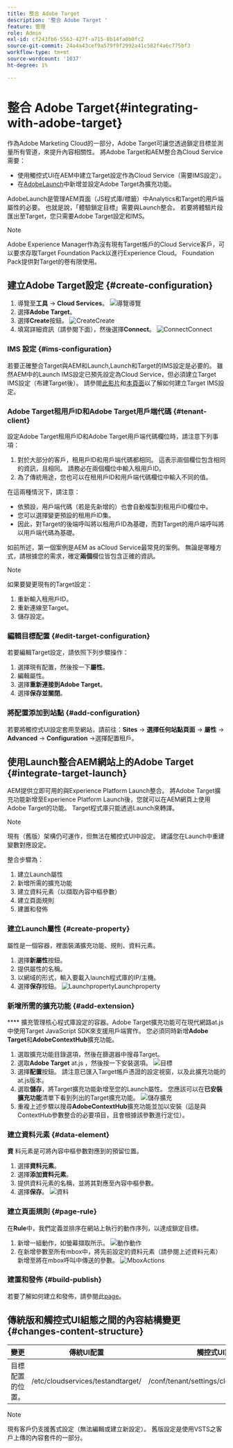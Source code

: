 ```yaml
---
title: 整合 Adobe Target
description: '整合 Adobe Target '
feature: 管理
role: Admin
exl-id: cf243fb6-5563-427f-a715-8b14fa0b0fc2
source-git-commit: 24a4a43cef9a579f9f2992a41c582f4a6c775bf3
workflow-type: tm+mt
source-wordcount: '1037'
ht-degree: 1%

---
```


# 整合 Adobe Target{#integrating-with-adobe-target}

作為Adobe Marketing Cloud的一部分，Adobe Target可讓您透過鎖定目標並測量所有管道，來提升內容相關性。 將Adobe Target和AEM整合為Cloud Service需要：

* 使用觸控式UI在AEM中建立Target設定作為Cloud Service（需要IMS設定）。
* 在[AdobeLaunch](https://experienceleague.adobe.com/docs/launch/using/intro/get-started/quick-start.html)中新增並設定Adobe Target為擴充功能。

AdobeLaunch是管理AEM頁面（JS程式庫/標籤）中Analytics和Target的用戶端屬性的必要。 也就是說，「體驗鎖定目標」需要與Launch整合。 若要將體驗片段匯出至Target，您只需要Adobe Target設定和IMS。

>[!NOTE]
>
>Adobe Experience Manager作為沒有現有Target帳戶的Cloud Service客戶，可以要求存取Target Foundation Pack以進行Experience Cloud。 Foundation Pack提供對Target的卷有限使用。

## 建立Adobe Target設定 {#create-configuration}

1. 導覽至&#x200B;**工具** → **Cloud Services**。
   ![](assets/cloudservice1.png "導覽導覽")
2. 選擇&#x200B;**Adobe Target**。
3. 選擇&#x200B;**Create**按鈕。
   ![](assets/tenant1.png "CreateCreate")
4. 填寫詳細資訊（請參閱下面），然後選擇&#x200B;**Connect**。
   ![](assets/open_screen1.png "ConnectConnect")

### IMS 設定 {#ims-configuration}

若要正確整合Target與AEM和Launch,Launch和Target的IMS設定是必要的。 雖然AEM中的Launch IMS設定已預先設定為Cloud Service，但必須建立Target IMS設定（布建Target後）。 請參閱[此影片](https://helpx.adobe.com/experience-manager/kt/sites/using/aem-sites-target-standard-technical-video-understand.html)和[本頁面](https://experienceleague.adobe.com/docs/experience-manager-65/administering/integration/integration-ims-adobe-io.html)以了解如何建立Target IMS設定。

### Adobe Target租用戶ID和Adobe Target用戶端代碼 {#tenant-client}

設定Adobe Target租用戶ID和Adobe Target用戶端代碼欄位時，請注意下列事項：

1. 對於大部分的客戶，租用戶ID和用戶端代碼都相同。 這表示兩個欄位包含相同的資訊，且相同。 請務必在兩個欄位中輸入租用戶ID。
2. 為了傳統用途，您也可以在租用戶ID和用戶端代碼欄位中輸入不同的值。

在這兩種情況下，請注意：

* 依預設，用戶端代碼（若是先新增的）也會自動複製到租用戶ID欄位中。
* 您可以選擇變更預設的租用戶ID集。
* 因此，對Target的後端呼叫將以租用戶ID為基礎，而對Target的用戶端呼叫將以用戶端代碼為基礎。

如前所述，第一個案例是AEM as aCloud Service最常見的案例。 無論是哪種方式，請根據您的需求，確定&#x200B;**兩個**&#x200B;欄位皆包含正確的資訊。

>[!NOTE]
>
> 如果要變更現有的Target設定：
>
> 1. 重新輸入租用戶ID。
> 2. 重新連線至Target。
> 3. 儲存設定。


### 編輯目標配置 {#edit-target-configuration}

若要編輯Target設定，請依照下列步驟操作：

1. 選擇現有配置，然後按一下&#x200B;**屬性**。
2. 編輯屬性。
3. 選擇&#x200B;**重新連接到Adobe Target**。
4. 選擇&#x200B;**保存並關閉**。

### 將配置添加到站點 {#add-configuration}

若要將觸控式UI設定套用至網站，請前往：**Sites** → **選擇任何站點頁面** → **屬性** → **Advanced** → **Configuration** →選擇配置租戶。

## 使用Launch整合AEM網站上的Adobe Target {#integrate-target-launch}

AEM提供立即可用的與Experience Platform Launch整合。 將Adobe Target擴充功能新增至Experience Platform Launch後，您就可以在AEM網頁上使用Adobe Target的功能。 Target程式庫只能透過Launch來轉譯。

>[!NOTE]
>
>現有（舊版）架構仍可運作，但無法在觸控式UI中設定。 建議您在Launch中重建變數對應設定。

整合步驟為：

1. 建立Launch屬性
2. 新增所需的擴充功能
3. 建立資料元素（以擷取內容中樞參數）
4. 建立頁面規則
5. 建置和發佈

### 建立Launch屬性 {#create-property}

屬性是一個容器，裡面裝滿擴充功能、規則、資料元素。

1. 選擇&#x200B;**新屬性**&#x200B;按鈕。
2. 提供屬性的名稱。
3. 以網域的形式，輸入要載入launch程式庫的IP/主機。
4. 選擇&#x200B;**保存**按鈕。
   ![](assets/properties_newproperty1.png "LaunchpropertyLaunchproperty")

### 新增所需的擴充功能 {#add-extension}

**** 擴充管理核心程式庫設定的容器。Adobe Target擴充功能可在現代網路at.js中使用Target JavaScript SDK來支援用戶端實作。 您必須同時新增&#x200B;**Adobe Target**&#x200B;和&#x200B;**AdobeContextHub**&#x200B;擴充功能。

1. 選取擴充功能目錄選項，然後在篩選器中搜尋Target。
2. 選取&#x200B;**Adobe Target** at.js ，然後按一下安裝選項。
   ![目標](assets/search_ext1.png "搜尋目標搜尋")
3. 選擇&#x200B;**配置**&#x200B;按鈕。 請注意已匯入Target帳戶憑證的設定視窗，以及此擴充功能的at.js版本。
4. 選取&#x200B;**儲存**，將Target擴充功能新增至您的Launch屬性。 您應該可以在&#x200B;**已安裝擴充功能**清單下看到列出的Target擴充功能。
   ![儲存擴充](assets/configure_extension1.png "功能儲存擴充功能")
5. 重複上述步驟以搜尋&#x200B;**AdobeContextHub**&#x200B;擴充功能並加以安裝（這是與ContextHub參數整合的必要項目，且會根據該參數進行定位）。

### 建立資料元素 {#data-element}

**資** 料元素是可將內容中樞參數對應到的預留位置。

1. 選擇&#x200B;**資料元素**。
2. 選擇&#x200B;**添加資料元素**。
3. 提供資料元素的名稱，並將其對應至內容中樞參數。
4. 選擇&#x200B;**保存**。
   ![資料](assets/data_elem1.png "元素資料元素")

### 建立頁面規則 {#page-rule}

在&#x200B;**Rule**&#x200B;中，我們定義並排序在網站上執行的動作序列，以達成鎖定目標。

1. 新增一組動作，如螢幕擷取所示。
   ![](assets/rules1.png "動作動作")
2. 在新增參數至所有mbox中，將先前設定的資料元素（請參閱上述資料元素）新增至將在mbox呼叫中傳送的參數。
   ![](assets/map_data1.png "MboxActions")

### 建置和發佈 {#build-publish}

若要了解如何建立和發佈，請參閱此[page](https://experienceleague.adobe.com/docs/experience-manager-learn/aem-target-tutorial/aem-target-implementation/using-launch-adobe-io.html)。

## 傳統版和觸控式UI組態之間的內容結構變更 {#changes-content-structure}

| **變更** | **傳統UI配置** | **觸控式UI設定** | **後果** |
|---|---|---|---|
| 目標配置的位置。 | /etc/cloudservices/testandtarget/ | /conf/tenant/settings/cloudservices/target | 先前的/etc/cloudservices/testandtarget下有多個設定，但現在租用戶下有單一設定。 |

>[!NOTE]
>
>現有客戶仍支援舊式設定（無法編輯或建立新設定）。 舊版設定是使用VSTS之客戶上傳的內容套件的一部分。
